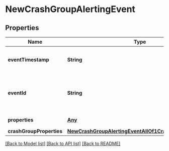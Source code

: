 # NewCrashGroupAlertingEvent

## Properties
Name | Type | Description | Notes
------------ | ------------- | ------------- | -------------
**eventTimestamp** | **String** | ISO 8601 date time when event was generated | 
**eventId** | **String** | A unique identifier for this event instance. Useful for deduplication | 
**properties** | [**Any**](.md) | Obsolete. Use emailProperties. | [optional] 
**crashGroupProperties** | [**NewCrashGroupAlertingEventAllOf1CrashGroupProperties**](NewCrashGroupAlertingEventAllOf1CrashGroupProperties.md) |  | [optional] 

[[Back to Model list]](../README.md#documentation-for-models) [[Back to API list]](../README.md#documentation-for-api-endpoints) [[Back to README]](../README.md)


